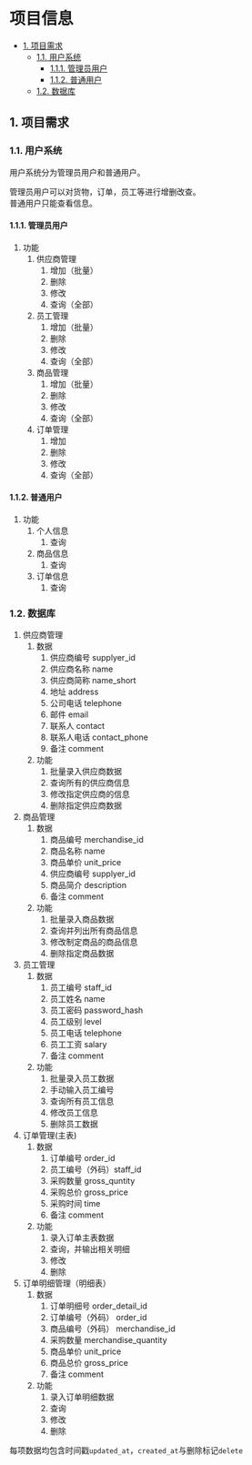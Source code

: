 # 项目信息

- [1. 项目需求](#1-项目需求)
  - [1.1. 用户系统](#11-用户系统)
    - [1.1.1. 管理员用户](#111-管理员用户)
    - [1.1.2. 普通用户](#112-普通用户)
  - [1.2. 数据库](#12-数据库)

## 1. 项目需求

### 1.1. 用户系统

用户系统分为管理员用户和普通用户。  

管理员用户可以对货物，订单，员工等进行增删改查。  
普通用户只能查看信息。  

#### 1.1.1. 管理员用户

1. 功能
   1. 供应商管理
      1. 增加（批量）
      2. 删除
      3. 修改
      4. 查询（全部）
   2. 员工管理
      1. 增加（批量）
      2. 删除
      3. 修改
      4. 查询（全部）
   3. 商品管理
      1. 增加（批量）
      2. 删除
      3. 修改
      4. 查询（全部）
   4. 订单管理
      1. 增加
      2. 删除
      3. 修改
      4. 查询（全部）

#### 1.1.2. 普通用户

1. 功能
   1. 个人信息
      1. 查询
   2. 商品信息
      1. 查询
   3. 订单信息
      1. 查询

### 1.2. 数据库

1. 供应商管理
   1. 数据
      1. 供应商编号 supplyer_id
      2. 供应商名称 name
      3. 供应商简称 name_short
      4. 地址 address
      5. 公司电话 telephone
      6. 邮件 email
      7. 联系人 contact
      8. 联系人电话 contact_phone
      9. 备注 comment
   2. 功能
      1. 批量录入供应商数据
      2. 查询所有的供应商信息
      3. 修改指定供应商的信息
      4. 删除指定供应商数据
2. 商品管理
   1. 数据
      1. 商品编号 merchandise_id
      2. 商品名称 name
      3. 商品单价 unit_price
      4. 供应商编号 supplyer_id
      5. 商品简介 description
      6. 备注 comment
   2. 功能
      1. 批量录入商品数据
      2. 查询并列出所有商品信息
      3. 修改制定商品的商品信息
      4. 删除指定商品数据
3. 员工管理
   1. 数据
      1. 员工编号 staff_id
      2. 员工姓名 name
      3. 员工密码 password_hash
      4. 员工级别 level
      5. 员工电话 telephone
      6. 员工工资 salary
      7. 备注 comment
   2. 功能
      1. 批量录入员工数据
      2. 手动输入员工编号
      3. 查询所有员工信息
      4. 修改员工信息
      5. 删除员工数据
4. 订单管理(主表)
   1. 数据
      1. 订单编号 order_id
      2. 员工编号（外码）staff_id
      3. 采购数量 gross_quntity
      4. 采购总价 gross_price
      5. 采购时间 time
      6. 备注 comment
   2. 功能
      1. 录入订单主表数据
      2. 查询，并输出相关明细
      3. 修改
      4. 删除
5. 订单明细管理（明细表）
   1. 数据
      1. 订单明细号 order_detail_id
      2. 订单编号（外码） order_id
      3. 商品编号（外码） merchandise_id
      4. 采购数量 merchandise_quantity
      5. 商品单价 unit_price
      6. 商品总价 gross_price
      7. 备注 comment
   2. 功能
      1. 录入订单明细数据
      2. 查询
      3. 修改
      4. 删除

每项数据均包含时间戳`updated_at`，`created_at`与删除标记`delete`
